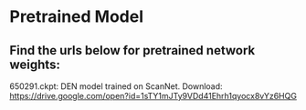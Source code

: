 # Pretrained Model

## Find the urls below for pretrained network weights:

650291.ckpt: DEN model trained on ScanNet. Download:</br>
https://drive.google.com/open?id=1sTY1mJTy9VDd41Ehrh1qyocx8vYz6HQG
